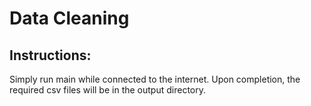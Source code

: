 # Data Cleaning

## Instructions:

Simply run main while connected to the internet.  Upon completion, the required csv files will be in the output directory.
